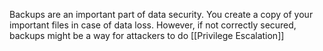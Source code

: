 Backups are an important part of data security. You create a copy of your important files in case of data loss. However, if not correctly secured, backups might be a way for attackers to do [[Privilege Escalation]]
